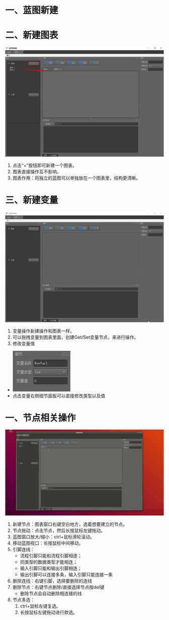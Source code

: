 # 一、蓝图新建

# 二、新建图表
![新建图表](image/20190126_graphic.png)
1. 点击“+”按钮即可新建一个图表。
2. 图表直接操作互不影响。
3. 图表作用：将独立的蓝图可以单独放在一个图表里，结构更清晰。

# 三、新建变量
![新建变量](image/20190112_variable.gif)
1. 变量操作新建操作和图表一样。
2. 可以拖拽变量到图表里面，创建Get/Set变量节点，来进行操作。
3. 修改变量值
- ![修改变量值](image/20190126_detail.png)
- 点击变量右侧细节面板可以直接修改类型以及值 

# 一、节点相关操作
![节点相关操作演示](image/20190123_operation.gif)

1. 新建节点：图表窗口右键空白地方，选着想要建立的节点。
2. 节点拖动：点击节点，然后长按鼠标左键拖动。
3. 蓝图窗口放大/缩小：ctrl+鼠标滑轮滚动。
4. 移动蓝图视口：长按鼠标中间移动。
5. 引脚连线：
    - 流程引脚只能和流程引脚相连；
    - 同类型的数据类型才能相连；
    - 输入引脚只能和输出引脚相连；
    - 输出引脚可以连接多条，输入引脚只能连接一条
6. 删除连线：右键引脚，选择要删除的连线
7. 删除节点：右键节点删除/直接选择节点按del键
    - 删除节点会自动删除相连接的线
8. 节点多选：
    1. ctrl+鼠标左键复选。
    2. 长按鼠标左键拖动进行款选。